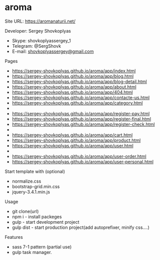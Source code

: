 # aroma

Site URL: https://aromanaturii.net/

Developer: Sergey Shovkoplyas 
- Skype: shovkoplyassergey_1
- Telegram: @SergShovk
- E-mail: shovkoplyassergey@gmail.com

Pages
- https://sergey-shovkoplyas.github.io/aroma/app/index.html
- https://sergey-shovkoplyas.github.io/aroma/app/blog.html
- https://sergey-shovkoplyas.github.io/aroma/app/blog-detail.html
- https://sergey-shovkoplyas.github.io/aroma/app/about.html
- https://sergey-shovkoplyas.github.io/aroma/app/404.html
- https://sergey-shovkoplyas.github.io/aroma/app/contacte-us.html
- https://sergey-shovkoplyas.github.io/aroma/app/category.html
- 
- https://sergey-shovkoplyas.github.io/aroma/app/register-pay.html
- https://sergey-shovkoplyas.github.io/aroma/app/register-final.html
- https://sergey-shovkoplyas.github.io/aroma/app/register-check.html
- 
- https://sergey-shovkoplyas.github.io/aroma/app/cart.html
- https://sergey-shovkoplyas.github.io/aroma/app/product.html
- https://sergey-shovkoplyas.github.io/aroma/app/user.html
- 
- https://sergey-shovkoplyas.github.io/aroma/app/user-order.html
- https://sergey-shovkoplyas.github.io/aroma/app/user-personal.html

Start template with (optional)
- normalize.css
- bootstrap-grid.min.css
- jquery-3.4.1.min.js

Usage 
- git clone(url)
- npm i      - install packeges
- gulp       - start development project
- gulp dist  - start production project(add autoprefixer, minify css....)

Features 
- sass 7-1 pattern (partial use)
- gulp task manager.
